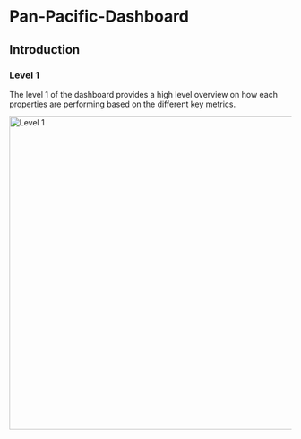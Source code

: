 # Pan-Pacific-Dashboard
## Introduction
### Level 1
The level 1 of the dashboard provides a high level overview on how each properties are performing based on the different key metrics.

<img width="559" alt="Level 1" src="https://github.com/user-attachments/assets/5ed0bafe-e81b-4b68-90f3-ac90ff1a26fc" /> 

